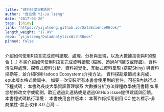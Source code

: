 ```yaml
---
title: "資料科學與R語言"
author: "曾意儒 Yi-Ju Tseng"
date: "2017-03-20"
tags: [Shiny]
link: "https://yijutseng.github.io/DataScienceRBook/"
length_weight: "17.8%"
repo: "yijutseng/DataAnalyticsWithRBook"
pinned: false
---
```


介紹如何使用R語言完成資料讀取、處理、分析與呈現，以及大數據技術與R的整合 [...] 本書介紹如何使用R語言完成資料讀取 (檔案、透過API擷取或爬蟲)、資料清洗與處理、探索式資料分析、資料視覺化、互動式資料呈現 (搭配Shiny) 與資料探勘等，並介紹R與Hadoop Ecosystems介接方法。 資料探勘章節尚未完成，epub版本格式微調中。 如要一次安裝所有本書會使用到的套件，可在R內執行以下程式碼： 本書為長庚大學資訊管理學系 大數據分析方法課程教學使用書籍 如果您想修改文字或範例，歡迎透過此連結或是透過GitHub issue提供建議與回饋。 本書程式碼執行環境： 本書使用套件版本： 本著作係採用創用 CC 姓名標示-非商業性-禁止改作 3.0 台灣 ...
